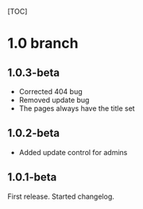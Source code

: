 [TOC]
# 1.0 branch #
## 1.0.3-beta ##
* Corrected 404 bug
* Removed update bug
* The pages always have the title set

## 1.0.2-beta ##
* Added update control for admins

## 1.0.1-beta ##
First release. 
Started changelog.
